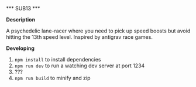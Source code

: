 *** SUB13 ***

**Description**

A psychedelic lane-racer where you need to pick up speed boosts but avoid hitting the 13th speed level. Inspired by antigrav race games.

**Developing**

1. `npm install` to install dependencies
2. `npm run dev` to run a watching dev server at port 1234
3. ???
4. `npm run build` to minify and zip